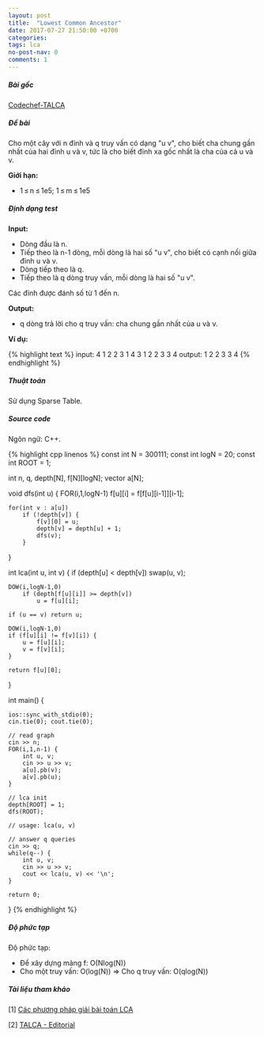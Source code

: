 ```yaml
---
layout: post
title:  "Lowest Common Ancestor"
date: 2017-07-27 21:50:00 +0700
categories:
tags: lca
no-post-nav: 0
comments: 1
---
```


##### **Bài gốc**
[Codechef-TALCA](https://www.codechef.com/problems/TALCA)

##### **Đề bài**
Cho một cây với n đỉnh và q truy vấn có dạng "u v", cho biết cha chung gần nhất của hai đỉnh u và v, tức là cho biết đỉnh xa gốc nhất là cha của cả u và v.

**Giới hạn:**

* 1 ≤ n ≤ 1e5; 1 ≤ m ≤ 1e5

##### **Định dạng test**
**Input:**

* Dòng đầu là n.
* Tiếp theo là n-1 dòng, mỗi dòng là hai số "u v", cho biết có cạnh nối giữa đỉnh u và v.
* Dòng tiếp theo là q.
* Tiếp theo là q dòng truy vấn, mỗi dòng là hai số "u v".

Các đỉnh được đánh số từ 1 đến n.

**Output:**
* q dòng trả lời cho q truy vấn: cha chung gần nhất của u và v.

**Ví dụ:**

{% highlight text %}
input:
4
1 2
2 3
1 4
3
1 2
2 3
3 4
output:
1 2
2 3
3 4
{% endhighlight %}

##### **Thuật toán**

Sử dụng Sparse Table.

##### **Source code**

Ngôn ngữ: C++.

{% highlight cpp linenos %}
const int N = 300111;
const int logN = 20;
const int ROOT = 1;

int n, q, depth[N], f[N][logN];
vector<int> a[N];

void dfs(int u) {
    FOR(i,1,logN-1)
        f[u][i] = f[f[u][i-1]][i-1];

    for(int v : a[u])
        if (!depth[v]) {
            f[v][0] = u;
            depth[v] = depth[u] + 1;
            dfs(v);
        }
}

int lca(int u, int v) {
    if (depth[u] < depth[v]) swap(u, v);

    DOW(i,logN-1,0)
        if (depth[f[u][i]] >= depth[v])
            u = f[u][i];

    if (u == v) return u;

    DOW(i,logN-1,0)
    if (f[u][i] != f[v][i]) {
        u = f[u][i];
        v = f[v][i];
    }

    return f[u][0];
}

int main() {

    ios::sync_with_stdio(0);
    cin.tie(0); cout.tie(0);

    // read graph
    cin >> n;
    FOR(i,1,n-1) {
        int u, v;
        cin >> u >> v;
        a[u].pb(v);
        a[v].pb(u);
    }

    // lca init
    depth[ROOT] = 1;
    dfs(ROOT);

    // usage: lca(u, v)

    // answer q queries
    cin >> q;
    while(q--) {
        int u, v;
        cin >> u >> v;
        cout << lca(u, v) << '\n';
    }

    return 0;
}
{% endhighlight %}

##### **Độ phức tạp**
Độ phức tạp:
* Để xây dựng mảng f: O(Nlog(N))
* Cho một truy vấn: O(log(N)) => Cho q truy vấn: O(qlog(N))

##### **Tài liệu tham khảo**
[1] [Các phương pháp giải bài toán LCA]( http://vnoi.info/wiki/algo/data-structures/lca)

[2] [TALCA - Editorial](https://discuss.codechef.com/questions/48548/talca-editorial)
